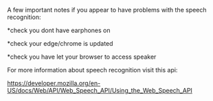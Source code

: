 A few important notes if you appear to have problems with the speech recognition: 

*check you dont have earphones on

*check your edge/chrome is updated

*check you have let your browser to access speaker

For more information about speech recognition visit this api: 

https://developer.mozilla.org/en-US/docs/Web/API/Web_Speech_API/Using_the_Web_Speech_API
